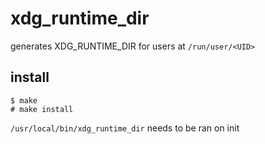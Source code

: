 # xdg_runtime_dir
generates XDG_RUNTIME_DIR for users at `/run/user/<UID>`

## install
```
$ make
# make install
```

`/usr/local/bin/xdg_runtime_dir` needs to be ran on init
